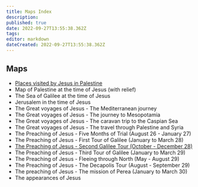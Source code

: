 ```yaml
---
title: Maps Index
description: 
published: true
date: 2022-09-27T13:55:38.362Z
tags: 
editor: markdown
dateCreated: 2022-09-27T13:55:38.362Z
---
```


## Maps

- [Places visited by Jesus in Palestine](/en/map/Places_visited_by_Jesus_in_Palestine)
- Map of Palestine at the time of Jesus (with relief)
- The Sea of Galilee at the time of Jesus
- Jerusalem in the time of Jesus
- The Great voyages of Jesus - The Mediterranean journey
- The Great voyages of Jesus - The journey to Mesopotamia
- The Great voyages of Jesus - The caravan trip to the Caspian Sea
- The Great voyages of Jesus - The travel through Palestine and Syria
- The Preaching of Jesus - Five Months of Trial (August 26 - January 27)
- The Preaching of Jesus - First Tour of Galilee (January to March 28)
- [The Preaching of Jesus - Second Galilee Tour (October - December 28)](/en/map/The_Preaching_of_Jesus_Second_Galilee_Tour)
- The Preaching of Jesus - Third Tour of Galilee (January to March 29)
- The Preaching of Jesus - Fleeing through North (May - August 29)
- The Preaching of Jesus - The Decapolis Tour (August - September 29)
- The preaching of Jesus - The mission of Perea (January to March 30)
- The appearances of Jesus